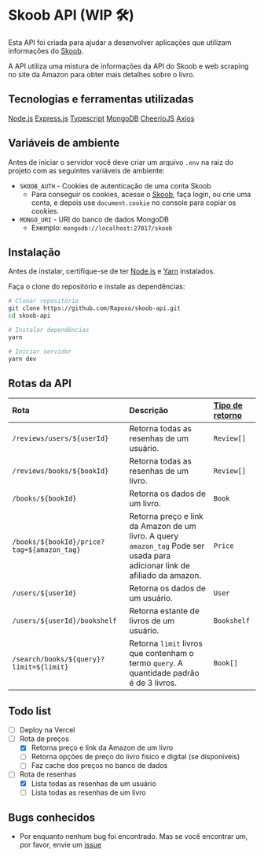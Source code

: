 # Skoob API (WIP 🛠️)

Esta API foi criada para ajudar a desenvolver aplicações que utilizam informações do [Skoob](https://skoob.com.br).

A API utiliza uma mistura de informações da API do Skoob e web scraping no site da Amazon para obter mais detalhes sobre o livro.

## Tecnologias e ferramentas utilizadas

[Node.js](https://nodejs.org/) [Express.js](https://expressjs.com/) [Typescript](https://www.typescriptlang.org/) [MongoDB](https://www.mongodb.com/) [CheerioJS](https://github.com/cheeriojs/cheerio) [Axios](https://github.com/axios/axios)

## Variáveis de ambiente

Antes de iniciar o servidor você deve criar um arquivo `.env` na raiz do projeto com as seguintes variáveis de ambiente:

- `SKOOB_AUTH` - Cookies de autenticação de uma conta Skoob
  - Para conseguir os cookies, acesse o [Skoob](https://skoob.com.br), faça login, ou crie uma conta, e depois use `document.cookie` no console para copiar os cookies.
- `MONGO_URI` - URI do banco de dados MongoDB
  - Exemplo: `mongodb://localhost:27017/skoob`

## Instalação

Antes de instalar, certifique-se de ter [Node.js](https://nodejs.org/) e [Yarn](https://yarnpkg.com/) instalados.

Faça o clone do repositório e instale as dependências:

```bash
# Clonar repositório
git clone https://github.com/Rapoxo/skoob-api.git
cd skoob-api

# Instalar dependências
yarn

# Iniciar servidor
yarn dev
```

## Rotas da API

| Rota                                       | Descrição                                                                                                                  | [Tipo de retorno](https://github.com/Rapoxo/skoob-api/tree/main/src/%40types) |
| :----------------------------------------- | :------------------------------------------------------------------------------------------------------------------------- | :---------------------------------------------------------------------------- |
| `/reviews/users/${userId}`                 | Retorna todas as resenhas de um usuário.                                                                                   | `Review[]`                                                                    |
| `/reviews/books/${bookId}`                 | Retorna todas as resenhas de um livro.                                                                                     | `Review[]`                                                                    |
| `/books/${bookId}`                         | Retorna os dados de um livro.                                                                                              | `Book`                                                                        |
| `/books/${bookId}/price?tag=${amazon_tag}` | Retorna preço e link da Amazon de um livro. A query `amazon_tag` Pode ser usada para adicionar link de afiliado da amazon. | `Price`                                                                       |
| `/users/${userId}`                         | Retorna os dados de um usuário.                                                                                            | `User`                                                                        |
| `/users/${userId}/bookshelf`               | Retorna estante de livros de um usuário.                                                                                   | `Bookshelf`                                                                   |
| `/search/books/${query}?limit=${limit}`    | Retorna `limit` livros que contenham o termo `query`. A quantidade padrão é de 3 livros.                                   | `Book[]`                                                                      |

## Todo list

- [ ] Deploy na Vercel
- [ ] Rota de preços
  - [x] Retorna preço e link da Amazon de um livro
  - [ ] Retorna opções de preço do livro físico e digital (se disponíveis)
  - [ ] Faz cache dos preços no banco de dados
- [ ] Rota de resenhas
  - [x] Lista todas as resenhas de um usuário
  - [ ] Lista todas as resenhas de um livro

## Bugs conhecidos

- Por enquanto nenhum bug foi encontrado. Mas se você encontrar um, por favor, envie um [issue](https://github.com/Rapoxo/skoob-api/issues/new)
